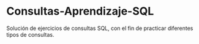 # Consultas-Aprendizaje-SQL
Solución de ejercicios de consultas SQL, con el fin de practicar diferentes tipos de consultas.
